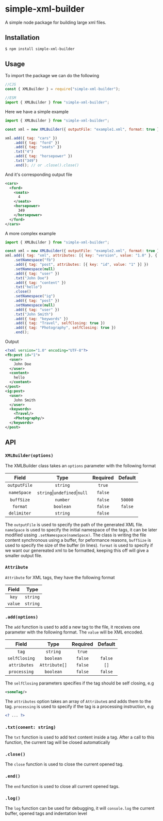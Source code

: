# simple-xml-builder
A simple node package for building large xml files.
## Installation
```sh
$ npm install simple-xml-builder
```
## Usage
To import the package we can do the following

```JavaScript
//CJS
const { XMLBuilder } = require("simple-xml-builder");

//ESM
import { XMLBuilder } from "simple-xml-builder";
```

Here we have a simple example

```JavaScript
import { XMLBuilder } from "simple-xml-builder";

const xml = new XMLBuilder({ outputFile: "example1.xml", format: true });

xml.add({ tag: "cars" })
    .add({ tag: "ford" })
    .add({ tag: "seats" })
    .txt("4")
    .add({ tag: "horsepower" })
    .txt("349")
    .end(); // or .close().close()

```
And it's corresponding output file

```XML
<cars>
  <ford>
    <seats>
      4
    </seats>
    <horsepower>
      349
    </horsepower>
  </ford>
</cars>

```
A more complex example
```JavaScript
import { XMLBuilder } from "simple-xml-builder";

const xml = new XMLBuilder({ outputFile: "example2.xml", format: true });
xml.add({ tag: "xml", attributes: [{ key: "version", value: "1.0" }, { key: "encoding", value: "UTF-8" }], processing: true })
    .setNamespace("fb")
    .add({ tag: "post", attributes: [{ key: "id", value: "1" }] })
    .setNamespace(null)
    .add({ tag: "user" })
    .txt("John Doe")
    .add({ tag: "content" })
    .txt("hello")
    .close()
    .setNamespace("ig")
    .add({ tag: "post" })
    .setNamespace(null)
    .add({ tag: "user" })
    .txt("John Smith")
    .add({ tag: "keywords" })
    .add({ tag: "Travel", selfClosing: true })
    .add({ tag: "Photography", selfClosing: true })
    .end();
```
Output
```XML
<?xml version="1.0" encoding="UTF-8"?>
<fb:post id="1">
  <user>
    John Doe
  </user>
  <content>
    hello
  </content>
</post>
<ig:post>
  <user>
    John Smith
  </user>
  <keywords>
    <Travel/>
    <Photography/>
  </keywords>
</post>
```
## API
### `XMLBuilder(options)`
The XMLBuilder class takes an `options` parameter with the following format

Field | Type | Required | Default
:---:|:---:|:---:|:---:
`outputFile` | `string` | `true` |
`nameSpace` | `string`\|`undefined`\|`null` | `false` | 
`buffSize` | `number` | `false` | `50000`
`format` | `boolean` | `false` | `false`
`delimiter` | `string` | `false` | `  `

The `outputFile` is used to specify the path of the generated XML file. `nameSpace` is used to specify the initial namespace of the tags, it can be later modified ussing `.setNamespace(nameSpace)`.
The class is writing the file content synchronous using a buffer, for peformance reasons, `buffSize` is used to specify the size of the buffer (in lines). `format` is used to specify if we want our genereated xml to be formatted, keeping this off will give a smaller output file.
### `Attribute`
`Attribute` for XML tags, they have the following format

Field | Type
:---:|:---:
`key` | `string`
`value` | `string`
### `.add(options)`
The `add` function is used to add a new tag to the file, it receives one parameter with the following format. The `value` will be XML encoded.

Field | Type | Required | Default
:---:|:---:|:---:|:---:
`tag` | `string` | `true` | 
`selfClosing` | `boolean` | `false` | `false`
`attributes` | `Attribute[]` | `false` | `[]`
`processing` | `boolean` | `false` | `false`

The `selfClosing` parameters specifies if the tag should be self closing, e.g
```XML
<someTag/>
```
The `attributes` option takes an array of `Attribute`s and adds them to the tag. `processing` is used to specify if the tag is a processing instruction, e.g
```XML
<? ... ?>
```
### `.txt(conent: string)`
The `txt` function is used to add text content inside a tag. After a call to this function, the current tag will be closed automatically
### `.close()`
The `close` function is used to close the current opened tag.
### `.end()`
The `end` function is used to close all current opened tags.
### `.log()`
The `log` function can be used for debugging, it will `console.log` the current buffer, opened tags and indentation level
